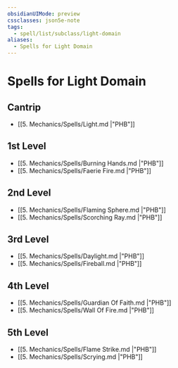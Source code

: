 ```yaml
---
obsidianUIMode: preview
cssclasses: json5e-note
tags:
  - spell/list/subclass/light-domain
aliases:
  - Spells for Light Domain
---
```

# Spells for Light Domain

## Cantrip

- [[5. Mechanics/Spells/Light.md \|"PHB"]] 

## 1st Level

- [[5. Mechanics/Spells/Burning Hands.md \|"PHB"]] 
- [[5. Mechanics/Spells/Faerie Fire.md \|"PHB"]] 

## 2nd Level

- [[5. Mechanics/Spells/Flaming Sphere.md \|"PHB"]] 
- [[5. Mechanics/Spells/Scorching Ray.md \|"PHB"]] 

## 3rd Level

- [[5. Mechanics/Spells/Daylight.md \|"PHB"]] 
- [[5. Mechanics/Spells/Fireball.md \|"PHB"]] 

## 4th Level

- [[5. Mechanics/Spells/Guardian Of Faith.md \|"PHB"]] 
- [[5. Mechanics/Spells/Wall Of Fire.md \|"PHB"]] 

## 5th Level

- [[5. Mechanics/Spells/Flame Strike.md \|"PHB"]] 
- [[5. Mechanics/Spells/Scrying.md \|"PHB"]]
